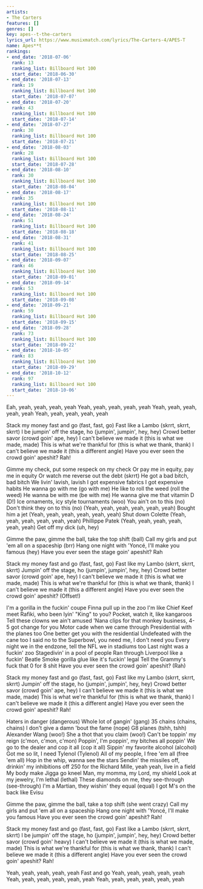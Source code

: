 ```yaml
---
artists:
- The Carters
features: []
genres: []
key: apes--t-the-carters
lyrics_url: https://www.musixmatch.com/lyrics/The-Carters-4/APES-T
name: Apes**t
rankings:
- end_date: '2018-07-06'
  rank: 13
  ranking_list: Billboard Hot 100
  start_date: '2018-06-30'
- end_date: '2018-07-13'
  rank: 19
  ranking_list: Billboard Hot 100
  start_date: '2018-07-07'
- end_date: '2018-07-20'
  rank: 43
  ranking_list: Billboard Hot 100
  start_date: '2018-07-14'
- end_date: '2018-07-27'
  rank: 30
  ranking_list: Billboard Hot 100
  start_date: '2018-07-21'
- end_date: '2018-08-03'
  rank: 28
  ranking_list: Billboard Hot 100
  start_date: '2018-07-28'
- end_date: '2018-08-10'
  rank: 30
  ranking_list: Billboard Hot 100
  start_date: '2018-08-04'
- end_date: '2018-08-17'
  rank: 35
  ranking_list: Billboard Hot 100
  start_date: '2018-08-11'
- end_date: '2018-08-24'
  rank: 51
  ranking_list: Billboard Hot 100
  start_date: '2018-08-18'
- end_date: '2018-08-31'
  rank: 41
  ranking_list: Billboard Hot 100
  start_date: '2018-08-25'
- end_date: '2018-09-07'
  rank: 46
  ranking_list: Billboard Hot 100
  start_date: '2018-09-01'
- end_date: '2018-09-14'
  rank: 53
  ranking_list: Billboard Hot 100
  start_date: '2018-09-08'
- end_date: '2018-09-21'
  rank: 59
  ranking_list: Billboard Hot 100
  start_date: '2018-09-15'
- end_date: '2018-09-28'
  rank: 73
  ranking_list: Billboard Hot 100
  start_date: '2018-09-22'
- end_date: '2018-10-05'
  rank: 83
  ranking_list: Billboard Hot 100
  start_date: '2018-09-29'
- end_date: '2018-10-12'
  rank: 97
  ranking_list: Billboard Hot 100
  start_date: '2018-10-06'
---
```

Eah, yeah, yeah, yeah, yeah
Yeah, yeah, yeah, yeah, yeah
Yeah, yeah, yeah, yeah, yeah
Yeah, yeah, yeah, yeah, yeah

Stack my money fast and go (fast, fast, go)
Fast like a Lambo (skrrt, skrrt, skrrt)
I be jumpin' off the stage, ho (jumpin', jumpin', hey, hey)
Crowd better savor (crowd goin' ape, hey)
I can't believe we made it (this is what we made, made)
This is what we're thankful for (this is what we thank, thank)
I can't believe we made it (this a different angle)
Have you ever seen the crowd goin' apeshit? Rah!

Gimme my check, put some respeck on my check
Or pay me in equity, pay me in equity
Or watch me reverse out the debt (skrrt)
He got a bad bitch, bad bitch
We livin' lavish, lavish
I got expensive fabrics
I got expensive habits
He wanna go with me (go with me)
He like to roll the weed (roll the weed)
He wanna be with me (be with me)
He wanna give me that vitamin D (D!)
Ice ornaments, icy style tournaments (woo)
You ain't on to this (no)
Don't think they on to this (no)
(Yeah, yeah, yeah, yeah, yeah, yeah)
Bought him a jet
(Yeah, yeah, yeah, yeah, yeah, yeah)
Shut down Colette
(Yeah, yeah, yeah, yeah, yeah, yeah)
Phillippe Patek
(Yeah, yeah, yeah, yeah, yeah, yeah)
Get off my dick (uh, hey)

Gimme the paw, gimme the ball, take the top shift (ball)
Call my girls and put 'em all on a spaceship (brr)
Hang one night with 'Yoncé, I'll make you famous (hey)
Have you ever seen the stage goin' apeshit? Rah

Stack my money fast and go (fast, fast, go)
Fast like my Lambo (skrrt, skrrt, skrrt)
Jumpin' off the stage, ho (jumpin', jumpin', hey, hey)
Crowd better savor (crowd goin' ape, hey)
I can't believe we made it (this is what we made, made)
This is what we're thankful for (this is what we thank, thank)
I can't believe we made it (this a different angle)
Have you ever seen the crowd goin' apeshit? (Offset!)

I'm a gorilla in the fuckin' coupe
Finna pull up in the zoo
I'm like Chief Keef meet Rafiki, who been lyin' "King" to you?
Pocket, watch it, like kangaroos
Tell these clowns we ain't amused
'Nana clips for that monkey business, 4-5 got change for you
Motor cade when we came through
Presidential with the planes too
One better get you with the residential
Undefeated with the cane too
I said no to the Superbowl, you need me, I don't need you
Every night we in the endzone, tell the NFL we in stadiums too
Last night was a fuckin' zoo
Stagedivin' in a pool of people
Ran through Liverpool like a fuckin' Beatle
Smoke gorilla glue like it's fuckin' legal
Tell the Grammy's fuck that 0 for 8 shit
Have you ever seen the crowd goin' apeshit? (Rah)

Stack my money fast and go (fast, fast, go)
Fast like my Lambo (skrrt, skrrt, skrrt)
Jumpin' off the stage, ho (jumpin', jumpin', hey, hey)
Crowd better savor (crowd goin' ape, hey)
I can't believe we made it (this is what we made, made)
This is what we're thankful for (this is what we thank, thank)
I can't believe we made it (this a different angle)
Have you ever seen the crowd goin' apeshit? Rah!

Haters in danger (dangerous)
Whole lot of gangin' (gang)
35 chains (chains, chains)
I don't give a damn 'bout the fame (nope)
G8 planes (tshh, tshh)
Alexander Wang (woo!)
She a thot that you claim (woo!)
Can't be toppin' my reign (c'mon, c'mon, c'mon)
Poppin', I'm poppin', my bitches all poppin'
We go to the dealer and cop it all (cop it all)
Sippin' my favorite alcohol (alcohol)
Got me so lit, I need Tylenol (Tylenol)
All of my people, I free 'em all (free 'em all)
Hop in the whip, wanna see the stars
Sendin' the missiles off, drinkin' my inhibitions off
250 for the Richard Mille, yeah yeah, live in a field
My body make Jigga go kneel
Man, my momma, my Lord, my shield
Look at my jewelry, I'm lethal (lethal)
These diamonds on me, they see-through (see-through)
I'm a Martian, they wishin' they equal (equal)
I got M's on the back like Evisu

Gimme the paw, gimme the ball, take a top shift (she went crazy)
Call my girls and put 'em all on a spaceship
Hang one night with 'Yoncé, I'll make you famous
Have you ever seen the crowd goin' apeshit? Rah!

Stack my money fast and go (fast, fast, go)
Fast like a Lambo (skrrt, skrrt, skrrt)
I be jumpin' off the stage, ho (jumpin', jumpin', hey, hey)
Crowd better savor (crowd goin' heavy)
I can't believe we made it (this is what we made, made)
This is what we're thankful for (this is what we thank, thank)
I can't believe we made it (this a different angle)
Have you ever seen the crowd goin' apeshit? Rah!

Yeah, yeah, yeah, yeah, yeah
Fast and go
Yeah, yeah, yeah, yeah, yeah
Yeah, yeah, yeah, yeah, yeah, yeah
Yeah, yeah, yeah, yeah, yeah, yeah
